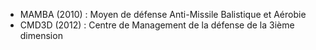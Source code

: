 - MAMBA (2010) : Moyen de défense Anti-Missile Balistique et Aérobie
- CMD3D (2012) : Centre de Management de la défense de la 3ième dimension